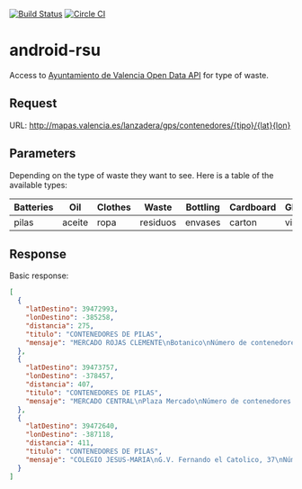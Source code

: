[![Build Status](https://travis-ci.org/ricardogarfe/android-rsu.svg?branch=master)](https://travis-ci.org/ricardogarfe/android-rsu)
[![Circle CI](https://circleci.com/gh/ricardogarfe/android-rsu.svg?style=shield)](https://circleci.com/gh/ricardogarfe/android-rsu)

# android-rsu

Access to [Ayuntamiento de Valencia Open Data API](http://www.ayto-valencia.es/ayuntamiento/DatosAbiertos.nsf/0/2113BD9D1693D7EAC1257C6600449981/$FILE/API%20APPCIUDAD%20v3.pdf?OpenElement&lang=1) for type of waste.

## Request

URL: http://mapas.valencia.es/lanzadera/gps/contenedores/{tipo}/{lat}{lon}

## Parameters

Depending on the type of waste they want to see. Here is a table of the available types:

| Batteries | Oil    | Clothes | Waste    | Bottling | Cardboard | Glass  |
|-----------|--------|---------|----------|----------|-----------|--------|
| pilas     | aceite | ropa    | residuos | envases  | carton    | vidrio |

## Response

Basic response:

```json
[
  {
    "latDestino": 39472993,
    "lonDestino": -385258,
    "distancia": 275,
    "titulo": "CONTENEDORES DE PILAS",
    "mensaje": "MERCADO ROJAS CLEMENTE\nBotanico\nNúmero de contenedores: 1"
  },
  {
    "latDestino": 39473757,
    "lonDestino": -378457,
    "distancia": 407,
    "titulo": "CONTENEDORES DE PILAS",
    "mensaje": "MERCADO CENTRAL\nPlaza Mercado\nNúmero de contenedores: 1"
  },
  {
    "latDestino": 39472640,
    "lonDestino": -387118,
    "distancia": 411,
    "titulo": "CONTENEDORES DE PILAS",
    "mensaje": "COLEGIO JESUS-MARIA\nG.V. Fernando el Catolico, 37\nNúmero de contenedores: 1"
  }
]
 ```
